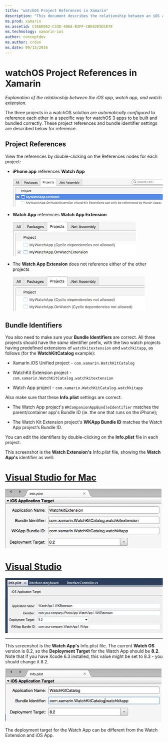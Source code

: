 ```yaml
---
title: "watchOS Project References in Xamarin"
description: "This document describes the relationship between an iOS app, a watch app, and a watch app extension. It discusses project references and bundle identifiers."
ms.prod: xamarin
ms.assetid: C366E062-C33D-406A-B3FF-CBE82E5D1E7E
ms.technology: xamarin-ios
author: conceptdev
ms.author: crdun
ms.date: 09/13/2016
---
```


# watchOS Project References in Xamarin

_Explanation of the relationship between the iOS app, watch app, and watch extension._

The three projects in a watchOS solution are *automatically configured* to reference each other
  in a specific way for watchOS 3 apps to be
  built and bundled correctly. These project references and bundle identifier settings
  are described below for reference.

## Project References

View the references by double-clicking on the References
  nodes for each project:

- **iPhone app** references **Watch App**

  ![](project-references-images/catalog-reference1.png "iPhone app references Watch App")

- **Watch App** references **Watch App Extension**

  ![](project-references-images/catalog-reference2.png "iPhone app references Watch App")


- The **Watch App Extension** does not reference either of the other projects

  ![](project-references-images/catalog-reference3.png "Watch App Extension does not reference the other projects")



## Bundle Identifiers

You also need to make sure your **Bundle Identifiers** are correct.
  All three projects should have the *same* identifier prefix,
  with the two watch projects having predefined extensions of
  `watchkitextension` and `watchkitapp`, as follows
  (for the **WatchKitCatalog** example):

- Xamarin.iOS Unified project - `com.xamarin.WatchKitCatalog`

- WatchKit Extension project  - `com.xamarin.WatchKitCatalog.watchkitextension`

- Watch App project - `com.xamarin.WatchKitCatalog.watchkitapp`

Also make sure that these **Info.plist** settings are correct:

- The Watch App project's
  `WKCompanionAppBundleIdentifier` matches the parent/container
  app's Bundle ID (ie. the one that runs on the iPhone);

- The Watch Kit Extension project's
  **WKApp Bundle ID** matches the Watch App project’s
  Bundle ID.

You can edit the identifiers by double-clicking
  on the **Info.plist** file in each project.

This screenshot
  is the **Watch Extension's** Info.plist file, showing the
  **Watch App's** identifier as well:

# [Visual Studio for Mac](#tab/macos)

![](project-references-images/infoplist-extension.png "This screenshot is the Watch Extension's Info.plist file")

# [Visual Studio](#tab/windows)

![](project-references-images/infoplist-extension-vs.png "This screenshot is the Watch Extension's Info.plist file")

-----

This screenshot is the **Watch App's** Info.plist file.
  The current **Watch OS** version is 8.2, so the
  **Deployment Target** for the Watch App should be
  **8.2**. Note that if you have Xcode 6.3 installed,
  this value might be set to 8.3 - you should change
  it 8.2.

![](project-references-images/infoplist-watchapp.png "The watch Info.plist file")

The deployment target for the Watch App can be
  different from the Watch Extension and iOS App.

